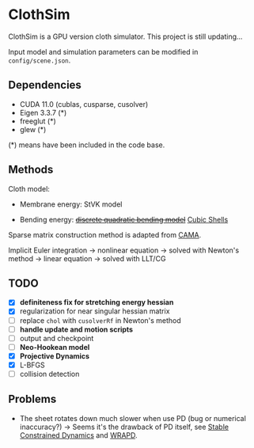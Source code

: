 # ClothSim

ClothSim is a GPU version cloth simulator. This project is still updating...

Input model and simulation parameters can be modified in `config/scene.json`.

## Dependencies

- CUDA 11.0 (cublas, cusparse, cusolver)
- Eigen 3.3.7 (\*)
- freeglut (\*)
- glew (\*)

(\*) means have been included in the code base.

## Methods

Cloth model:

- Membrane energy: StVK model

- Bending energy: ~~[discrete quadratic bending model](http://www.cs.columbia.edu/cg/quadratic/)~~ [Cubic Shells](http://www.cs.columbia.edu/cg/pdfs/140-cubicShells-a4.pdf)

Sparse matrix construction method is adapted from [CAMA](http://gamma.cs.unc.edu/CAMA/).

Implicit Euler integration -> nonlinear equation -> solved with Newton's method -> linear equation -> solved with LLT/CG

## TODO

* [x] **definiteness fix for stretching energy hessian**
* [x] regularization for near singular hessian matrix
* [ ] replace `chol` with `cusolverRf` in Newton's method
* [ ] **handle update and motion scripts**
* [ ] output and checkpoint
* [ ] **Neo-Hookean model**
* [x] **Projective Dynamics**
* [x] L-BFGS
* [ ] collision detection

## Problems

* The sheet rotates down much slower when use PD (bug or numerical inaccuracy?) -> Seems it's the drawback of PD itself, see [Stable Constrained Dynamics](https://hal.inria.fr/hal-01157835v2/document) and [WRAPD](https://www-users.cs.umn.edu/~brow2327/wrapd/).
